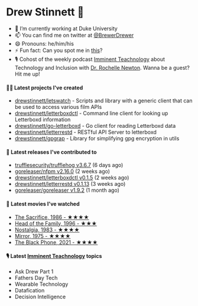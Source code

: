 
# Drew Stinnett 👋

- 🔭 I’m currently working at Duke University
- 📫 You can find me on twitter at [@BrewerDrewer](https://twitter.com/BrewerDrewer)
- 😄 Pronouns: he/him/his
- ⚡ Fun fact: Can you spot me in [this](https://www.youtube.com/watch?v=oL9WnB0qHBA)?
- 🎙 Cohost of the weekly podcast [Imminent Teachnology](https://podcast.imminentteachnology.com/) about Technology and Inclusion with [Dr. Rochelle Newton](https://www.linkedin.com/in/drrochellenewton/). Wanna be a guest? Hit me up!

#### 👨‍💻 Latest projects I've created
- [drewstinnett/letswatch](https://github.com/drewstinnett/letswatch) - Scripts and library with a generic client that can be used to access various film APIs
- [drewstinnett/letterboxdctl](https://github.com/drewstinnett/letterboxdctl) - Command line client for looking up Letterboxd information
- [drewstinnett/go-letterboxd](https://github.com/drewstinnett/go-letterboxd) - Go client for reading Letterboxd data
- [drewstinnett/letterrestd](https://github.com/drewstinnett/letterrestd) - RESTful API Server to letterboxd
- [drewstinnett/gpgrap](https://github.com/drewstinnett/gpgrap) - Library for simplifying gpg encryption in utils

#### 🚀 Latest releases I've contributed to
- [trufflesecurity/trufflehog v3.6.7](https://github.com/trufflesecurity/trufflehog/releases/tag/v3.6.7) (6 days ago)
- [goreleaser/nfpm v2.16.0](https://github.com/goreleaser/nfpm/releases/tag/v2.16.0) (2 weeks ago)
- [drewstinnett/letterboxdctl v0.1.5](https://github.com/drewstinnett/letterboxdctl/releases/tag/v0.1.5) (2 weeks ago)
- [drewstinnett/letterrestd v0.1.13](https://github.com/drewstinnett/letterrestd/releases/tag/v0.1.13) (3 weeks ago)
- [goreleaser/goreleaser v1.9.2](https://github.com/goreleaser/goreleaser/releases/tag/v1.9.2) (1 month ago)

#### 🍿 Latest movies I've watched
- [The Sacrifice, 1986 - ★★★★](https://letterboxd.com/mondodrew/film/the-sacrifice/)
- [Head of the Family, 1996 - ★★★](https://letterboxd.com/mondodrew/film/head-of-the-family/)
- [Nostalgia, 1983 - ★★★★](https://letterboxd.com/mondodrew/film/nostalgia-1983/)
- [Mirror, 1975 - ★★★★](https://letterboxd.com/mondodrew/film/mirror/)
- [The Black Phone, 2021 - ★★★★](https://letterboxd.com/mondodrew/film/the-black-phone/)

#### 🎙 Latest [Imminent Teachnology](https://podcast.imminentteachnology.com/) topics
- Ask Drew Part 1
- Fathers Day Tech
- Wearable Technology
- Datafication
- Decision Intelligence